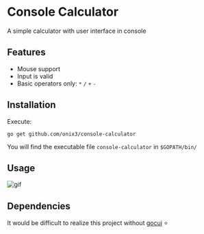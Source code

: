 # Console Calculator
A simple calculator with user interface in console

## Features
  - Mouse support
  - Input is valid
  - Basic operators only: `*` `/` `+` `-`

## Installation
Execute:
```
go get github.com/onix3/console-calculator
```
You will find the executable file `console-calculator` in `$GOPATH/bin/`

## Usage

![gif](https://user-images.githubusercontent.com/74375829/100167668-9c94ba00-2ed0-11eb-888d-a56ebaac5944.gif)

## Dependencies

It would be difficult to realize this project without [gocui](https://github.com/jroimartin/gocui) ⭐

